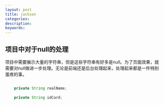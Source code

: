 ```yaml
---
layout: post
title: jackson
categories: 
description: 
keywords: 
---
```


## 项目中对于null的处理

   项目中需要展示大量的字符串，但是这些字符串有好多是null。为了页面效果，就需要对null做进一步处理。无论是前端还是后台处理起来，处理起来都是一件特别蛋疼的事。
  
```java
    
    private String realName;
    
    private String idCard;

```







